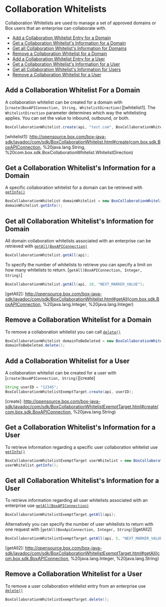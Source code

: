 Collaboration Whitelists
========================

Collaboration Whitelists are used to manage a set of approved domains or Box users that an enterprise
can collaborate with.

* [Add a Collaboration Whitelist Entry for a Domain](#add-a-collaboration-whitelist-for-a-domain)
* [Get a Collaboration Whitelist's Information for a Domain](#get-a-collaboration-whitelists-information-for--a-domain)
* [Get all Collaboration Whitelist's Information for Domains](#get-all-collaboration-whitelists-information-for-a-domain)
* [Remove a Collaboration Whitelist for a Domain](#remove-a-collaboration-whitelist-for-a-domain)
* [Add a Collaboration Whitelist Entry for a User](#add-a-collaboration-whitelist-for-a-user)
* [Get a Collaboration Whitelist's Information for a User](#get-a-collaboration-whitelists-information-for-a-user)
* [Get all Collaboration Whitelist's Information for Users](#get-all-collaboration-whitelists-information-for-users)
* [Remove a Collaboration Whitelist for a User](#remove-a-collaboration-whitelist-for-a-user)

Add a Collaboration Whitelist For a Domain
------------------------------------------

A collaboration whitelist can be created for a domain with
[`create(BoxAPIConnection, String, WhitelistDirection)`][whitelist1]. The `WhitelistDirection`
parameter determines which way the whitelisting applies. You can set the value to inbound, outbound, or both.

```java
BoxCollaborationWhitelist.create(api, "test.com", BoxCollaborationWhitelist.WhitelistDirection.BOTH);
```

[whitelist1]: http://opensource.box.com/box-java-sdk/javadoc/com/sdk/BoxCollaborationWhitelist.html#create(com.box.sdk.BoxAPIConnection, %20java.lang.String, %20com.box.sdk.BoxCollaborationWhitelist.WhitelistDirection)

Get a Collaboration Whitelist's Information for a Domain
--------------------------------------------------------

A specific collaboration whitelist for a domain can be retrieved with
[`getInfo()`][getInfo]

```java
BoxCollaborationWhitelist domainWhitelist = new BoxCollaborationWhitelist(api, "id");
domainWhitelist.getInfo();
```

[getInfo]: http://opensource.box.com/box-java-sdk/javadoc/com/sdk/BoxCollaborationWhitelist.html#getInfo()

Get all Collaboration Whitelist's Information for Domain
--------------------------------------------------------

All domain collaboration whitelists associated with an enterprise can be retrieved with
[`getAll(BoxAPIConnection)`][getAll1]

```java
BoxCollaborationWhitelist.getAll(api);
```

To specify the number of whitelists to retrieve you can specify a limit on how many whitelists to return.
[`getAll(BoxAPIConnection, Integer, String)`]

```java
BoxCollaborationWhitelist.getAll(api, 10, "NEXT_MARKER_VALUE");
```

[getAll1]: http://opensource.box.com/box-java-sdk/javadoc/com/sdk/BoxCollaborationWhitelist.html#getAll(com.box.sdk.BoxAPIConnection)
[getAll2]: http://opensource.box.com/box-java-sdk/javadoc/com/sdk/BoxCollaborationWhitelist.html#getAll(com.box.sdk.BoxAPIConnection, %20java.lang.Integer, %20java.lang.Integer)

Remove a Collaboration Whitelist for a Domain
---------------------------------------------

To remove a collaboration whitelist you can call
[`delete()`][delete]

```java
BoxCollaborationWhitelist domainToBeDeleted = new BoxCollaborationWhitelist(api, "whitelist-id");
domainToBeDeleted.delete();
```

[delete]: http://opensource.box.com/box-java-sdk/javadoc/com/sdk/BoxCollaborationWhitelist.html#delete()

Add a Collaboration Whitelist for a User
----------------------------------------

A collaboration whitelist can be created for a user with
[`create(BoxAPIConnection, String)`][create]

```java
String userID = "12345";
BoxCollaborationWhitelistExemptTarget.create(api, userID);
```

[create]:  http://opensource.box.com/box-java-sdk/javadoc/com/sdk/BoxCollaborationWhitelistExemptTarget.html#create(com.box.sdk.BoxAPIConnection, %20java.lang.String)

Get a Collaboration Whitelist's Information for a User
------------------------------------------------------

To retrieve information regarding a specific user collaboration whitelist use
[`getInfo()`][getInfo]

```java
BoxCollaborationWhitelistExemptTarget userWhitelist = new BoxCollaborationWhitelistExemptTarget(api, "whitelistID");
userWhitelist.getInfo();
```

[getInfo]: http://opensource.box.com/box-java-sdk/javadoc/com/sdk/BoxCollaborationWhitelistExemptTarget.html#getInfo()

Get all Collaboration Whitelist's Information for a User
--------------------------------------------------------

To retrieve information regarding all user whitelists associated with an enterprise use
[`getAll(BoxAPIConnection)`][getAll1]

```java
BoxCollaborationWhitelistExemptTarget.getAll(api);
```

Alternatively you can specify the number of user whitelists to return with one request with
[`getAll(BoxApiConnection, Integer, String)`][getAll2]

```java
BoxCollaborationWhitelistExemptTarget.getAll(api, 5, "NEXT_MARKER_VALUE");
```

[getAll1]: http://opensource.box.com/box-java-sdk/javadoc/com/sdk/BoxCollaborationWhitelistExemptTarget.html#getAll(com.box.sdk.BoxAPIConnection)
[getAll2]: http://opensource.box.com/box-java-sdk/javadoc/com/sdk/BoxCollaborationWhitelistExemptTarget.html#getAll(com.box.sdk.BoxAPIConnection, %20java.lang.Integer, %20java.lang.String)

Remove a Collaboration Whitelist for a User
-------------------------------------------

To remove a user collaboration whitelist entry from an enterprise use
[`delete()`][delete]

```java
BoxCollaborationWhitelistExemptTarget.delete();
```

[delete]: http://opensource.box.com/box-java-sdk/javadoc/com/sdk/BoxCollaborationWhitelistExemptTarget.html#delete()